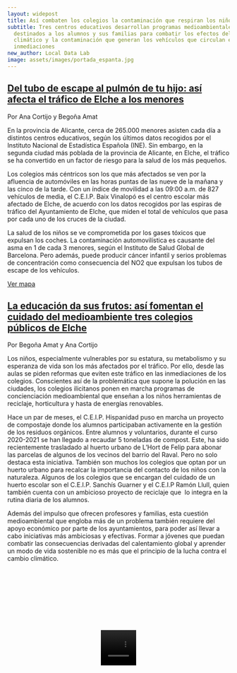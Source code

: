 ```yaml
---
layout: widepost
title: Así combaten los colegios la contaminación que respiran los niños ilicitanos
subtitle: Tres centros educativos desarrollan programas medioambientales
  destinados a los alumnos y sus familias para combatir los efectos del cambio
  climático y la contaminación que generan los vehículos que circulan en sus
  inmediaciones
new_author: Local Data Lab
image: assets/images/portada_espanta.jpg
---
```

## [Del tubo de escape al pulmón de tu hijo: así afecta el tráfico de Elche a los menores](https://localdatalab.umh.es/2021-07-13-tubo-escape-pulmon-hijo-afecta-trafico-elche-menores)

Por Ana Cortijo y Begoña Amat

En la provincia de Alicante, cerca de 265.000 menores asisten cada día a distintos centros educativos, según los últimos datos recogidos por el Instituto Nacional de Estadística Española (INE). Sin embargo, en la segunda ciudad más poblada de la provincia de Alicante, en Elche, el tráfico se ha convertido en un factor de riesgo para la salud de los más pequeños. 

Los colegios más céntricos son los que más afectados se ven por la afluencia de automóviles en las horas puntas de las nueve de la mañana y las cinco de la tarde. Con un índice de movilidad a las 09:00 a.m. de 827 vehículos de media, el C.E.I.P. Baix Vinalopó es el centro escolar más afectado de Elche, de acuerdo con los datos recogidos por las espiras de tráfico del Ayuntamiento de Elche, que miden el total de vehículos que pasa por cada uno de los cruces de la ciudad. 

La salud de los niños se ve comprometida por los gases tóxicos que expulsan los coches. La contaminación automovilística es causante del asma en 1 de cada 3 menores, según el Instituto de Salud Global de Barcelona. Pero además, puede producir cáncer infantil y serios problemas de concentración como consecuencia del NO2 que expulsan los tubos de escape de los vehículos. 

[Ver mapa](https://sites.google.com/goumh.umh.es/asi-afecta-el-trafico/inicio)

## [La educación da sus frutos: así fomentan el cuidado del medioambiente tres colegios públicos de Elche](https://localdatalab.umh.es/2021-07-13-educacion-frutos-fomentan-cuidado-medioambiente-colegios-publicos-elche)

Por Begoña Amat y Ana Cortijo

Los niños, especialmente vulnerables por su estatura, su metabolismo y su esperanza de vida son los más afectados por el tráfico. Por ello, desde las aulas se piden reformas que eviten este tráfico en las inmediaciones de los colegios. Conscientes así de la problemática que supone la polución en las ciudades, los colegios ilicitanos ponen en marcha programas de concienciación medioambiental que enseñan a los niños herramientas de reciclaje, horticultura y hasta de energías renovables. 

Hace un par de meses, el C.E.I.P. Hispanidad puso en marcha un proyecto de compostaje donde los alumnos participaban activamente en la gestión de los residuos orgánicos. Entre alumnos y voluntarios, durante el curso 2020-2021 se han llegado a recaudar 5 toneladas de compost. Este, ha sido recientemente trasladado al huerto urbano de L’Hort de Felip para abonar las parcelas de algunos de los vecinos del barrio del Raval. Pero no solo destaca esta iniciativa. También son muchos los colegios que optan por un huerto urbano para recalcar la importancia del contacto de los niños con la naturaleza. Algunos de los colegios que se encargan del cuidado de un huerto escolar son el C.E.I.P. Sanchís Guarner y el C.E.I.P Ramón Llull, quien también cuenta con un ambicioso proyecto de reciclaje que  lo integra en la rutina diaria de los alumnos. 

Además del impulso que ofrecen profesores y familias, esta cuestión medioambiental que engloba más de un problema también requiere del apoyo económico por parte de los ayuntamientos, para poder así llevar a cabo iniciativas más ambiciosas y efectivas. Formar a jóvenes que puedan combatir las consecuencias derivadas del calentamiento global y aprender un modo de vida sostenible no es más que el principio de la lucha contra el cambio climático.

<div class="container-wrapper-genially" style="position: relative; min-height: 400px; max-width: 100%;"><video class="loader-genially" autoplay="autoplay" loop="loop" playsinline="playsInline" muted="muted" style="position: absolute;top: 45%;left: 50%;transform: translate(-50%, -50%);width: 80px;height: 80px;margin-bottom: 10%"><source src="https://static.genial.ly/resources/panel-loader-low.mp4" type="video/mp4" />Your browser does not support the video tag.</video><div id="6096aa15e950410d98f47b20" class="genially-embed" style="margin: 0px auto; position: relative; height: auto; width: 100%;"></div></div><script>(function (d) { var js, id = "genially-embed-js", ref = d.getElementsByTagName("script")[0]; if (d.getElementById(id)) { return; } js = d.createElement("script"); js.id = id; js.async = true; js.src = "https://view.genial.ly/static/embed/embed.js"; ref.parentNode.insertBefore(js, ref); }(document));</script>
